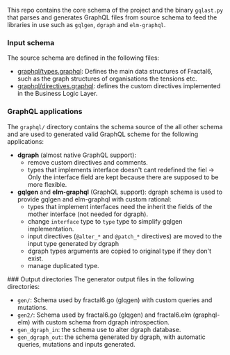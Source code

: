 
This repo contains the core schema of the project and the binary `gqlast.py` that parses and generates GraphQL files from source schema to feed the libraries in use such as `gqlgen`, `dgraph` and `elm-graphql`.


### Input schema

The source schema are defined in the following files:
* [graphql/types.graphql](graphql/types.graphql): Defines the main data structures of Fractal6, such as the graph structures of organisations the tensions etc.
* [graphql/directives.graphql](graphql/types.graphql): defines the custom directives implemented in the Business Logic Layer.

### GraphQL applications

The `graphql/` directory contains the schema source of the all other schema and are used to generated valid GraphQL scheme for the following applications:

* **dgraph** (almost native GraphQL support):
    * remove custom directives and comments.
    * types that implements interface doesn't cant redefined the fiel -> Only the interface field are kept because there are supposed to be more flexible.
* **gqlgen** and **elm-graphql** (GraphQL support): dgraph schema is used to provide gqlgen and elm-graphql with custom rational:
    * types that implement interfaces need the inherit the fields of the mother interface (not needed for dgraph).
    * change `interface` type to `type` type to simplify gqlgen implementation.
    * input directives (`@alter_*` and `@patch_*` directives) are moved to the input type generated by dgraph
    * dgraph types arguments are copied to original type if they don't exist.
    * manage duplicated type.


### Output directories
The generator output files in the following directories:

* `gen/`: Schema used by fractal6.go (glqgen) with custom queries and mutations.
* `gen2/`: Schema used by fractal6.go (glqgen) and fractal6.elm (graphql-elm) with custom schema from dgraph introspection.
* `gen_dgraph_in`: the schema use to alter dgraph database.
* `gen_dgraph_out`: the schema generated by dgraph, with automatic queries, mutations and inputs generated.
